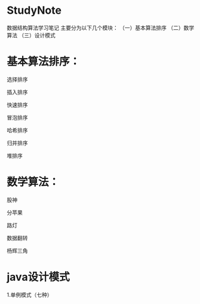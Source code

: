 # StudyNote
数据结构算法学习笔记
主要分为以下几个模块：
（一）基本算法排序
（二）数学算法
（三）设计模式

# 基本算法排序：

选择排序

插入排序

快速排序

冒泡排序

哈希排序

归并排序

堆排序


# 数学算法：

股神

分苹果

路灯

数据翻转

杨辉三角

# java设计模式

1.单例模式（七种）
